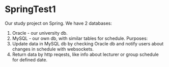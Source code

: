 # SpringTest1
Our study project on Spring.
We have 2 databases:
  1. Oracle - our university db.
  2. MySQL - our own db, with similar tables for schedule.
Purposes:
  1. Update data in MySQL db by checking Oracle db and notify users about changes in schedule with websockets.
  2. Return data by http reqests, like info about lecturer or group schedule for defined date.
